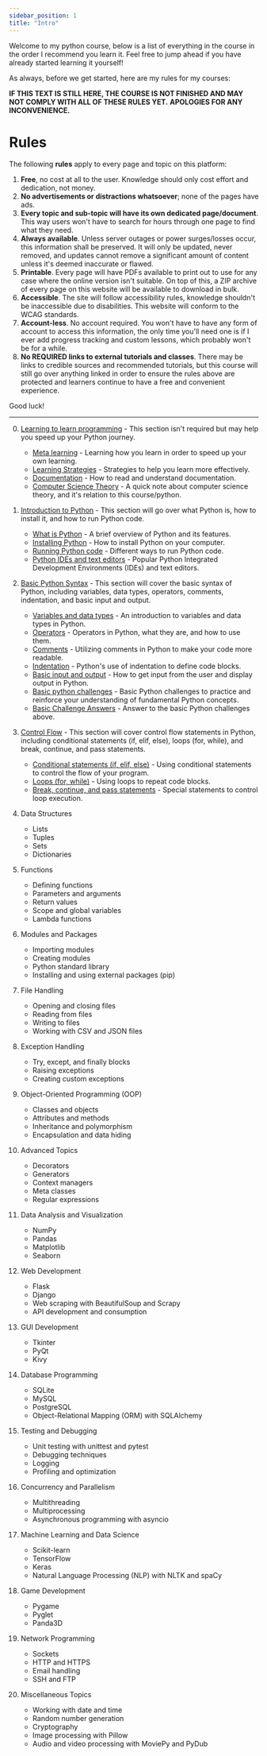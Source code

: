 ```yaml
---
sidebar_position: 1
title: "Intro"
---
```


Welcome to my python course, below is a list of everything in the course in the order I recommend you learn it. Feel
free to jump ahead if you have already started learning it yourself!

As always, before we get started, here are my rules for my courses:

**IF THIS TEXT IS STILL HERE, THE COURSE IS NOT FINISHED AND MAY NOT COMPLY WITH ALL OF THESE RULES YET.**
**APOLOGIES FOR ANY INCONVENIENCE.**

# Rules
The following **rules** apply to every page and topic on this platform:
1. **Free**, no cost at all to the user. Knowledge should only cost effort and dedication, not money.
2. **No advertisements or distractions whatsoever**; none of the pages have ads.
3. **Every topic and sub-topic will have its own dedicated page/document**. This way users won't have to search for hours through one page to find what they need.
4. **Always available**. Unless server outages or power surges/losses occur, this information shall be preserved. It will only be updated, never removed, and updates cannot remove a significant amount of content unless it's deemed inaccurate or flawed.
5. **Printable**. Every page will have PDFs available to print out to use for any case where the online version isn't suitable. On top of this, a ZIP archive of every page on this website will be available to download in bulk.
6. **Accessible**. The site will follow accessibility rules, knowledge shouldn't be inaccessible due to disabilities. This website will conform to the WCAG standards.
7. **Account-less**. No account required. You won't have to have any form of account to access this information, the only time you'll need one is if I ever add progress tracking and custom lessons, which probably won't be for a while.
8. **No REQUIRED links to external tutorials and classes**. There may be links to credible sources and recommended tutorials, but this course will still go over anything linked in order to ensure the rules above are protected and learners continue to have a free and convenient experience.

Good luck!

___

0. [ Learning to learn programming](learn-to-learn/meta-learning) - This section isn't required but may help you speed up your Python journey.
    * [Meta learning](learn-to-learn/meta-learning) - Learning how you learn in order to speed up your own learning.
    * [Learning Strategies](learn-to-learn/learning-strategies) - Strategies to help you learn more effectively.
    * [Documentation](learn-to-learn/documentation) - How to read and understand documentation.
    * [Computer Science Theory](learn-to-learn/computer-science-theory) - A quick note about computer science theory, and it's relation to this course/python.

1. [Introduction to Python](/docs/category/introduction-to-python) - This section will go over what Python is, how to install it, and how to run Python code.
   - [What is Python](introduction-to-python/what-is-python) - A brief overview of Python and its features.
   - [Installing Python](introduction-to-python/installing-python) - How to install Python on your computer.
   - [Running Python code](introduction-to-python/running-python-code) - Different ways to run Python code.
   - [Python IDEs and text editors](introduction-to-python/python-ides-and-text-editors) - Popular Python Integrated Development Environments (IDEs) and text editors.

2. [Basic Python Syntax](/docs/category/basic-python-syntax) - This section will cover the basic syntax of Python, including variables, data types, operators, comments, indentation, and basic input and output.
   - [Variables and data types](basic-python-syntax/variables-and-data-types) - An introduction to variables and data types in Python.
   - [Operators](basic-python-syntax/operators) - Operators in Python, what they are, and how to use them.
   - [Comments](basic-python-syntax/comments) - Utilizing comments in Python to make your code more readable.
   - [Indentation](basic-python-syntax/indentation) - Python's use of indentation to define code blocks.
   - [Basic input and output](basic-python-syntax/basic-input-and-output) - How to get input from the user and display output in Python.
   - [Basic python challenges](basic-python-syntax/basic-python-challenges) - Basic Python challenges to practice and reinforce your understanding of fundamental Python concepts.
   - [Basic Challenge Answers](basic-python-syntax/basic-challenge-answers) - Answer to the basic Python challenges above.

3. [Control Flow](/docs/category/control-flow-in-python) - This section will cover control flow statements in Python, including conditional statements (if, elif, else), loops (for, while), and break, continue, and pass statements.
   - [Conditional statements (if, elif, else)](control-flow/conditional-statements) - Using conditional statements to control the flow of your program.
   - [Loops (for, while)](control-flow/loops) - Using loops to repeat code blocks.
   - [Break, continue, and pass statements](control-flow/break-continue-and-pass-statements) - Special statements to control loop execution.

4. Data Structures
   - Lists
   - Tuples
   - Sets
   - Dictionaries

5. Functions
   - Defining functions
   - Parameters and arguments
   - Return values
   - Scope and global variables
   - Lambda functions

6. Modules and Packages
   - Importing modules
   - Creating modules
   - Python standard library
   - Installing and using external packages (pip)

7. File Handling
   - Opening and closing files
   - Reading from files
   - Writing to files
   - Working with CSV and JSON files

8. Exception Handling
   - Try, except, and finally blocks
   - Raising exceptions
   - Creating custom exceptions

9. Object-Oriented Programming (OOP)
   - Classes and objects
   - Attributes and methods
   - Inheritance and polymorphism
   - Encapsulation and data hiding

10. Advanced Topics
    - Decorators
    - Generators
    - Context managers
    - Meta classes
    - Regular expressions

11. Data Analysis and Visualization
    - NumPy
    - Pandas
    - Matplotlib
    - Seaborn

12. Web Development
    - Flask
    - Django
    - Web scraping with BeautifulSoup and Scrapy
    - API development and consumption

13. GUI Development
    - Tkinter
    - PyQt
    - Kivy

14. Database Programming
    - SQLite
    - MySQL
    - PostgreSQL
    - Object-Relational Mapping (ORM) with SQLAlchemy

15. Testing and Debugging
    - Unit testing with unittest and pytest
    - Debugging techniques
    - Logging
    - Profiling and optimization

16. Concurrency and Parallelism
    - Multithreading
    - Multiprocessing
    - Asynchronous programming with asyncio

17. Machine Learning and Data Science
    - Scikit-learn
    - TensorFlow
    - Keras
    - Natural Language Processing (NLP) with NLTK and spaCy

18. Game Development
    - Pygame
    - Pyglet
    - Panda3D

19. Network Programming
    - Sockets
    - HTTP and HTTPS
    - Email handling
    - SSH and FTP

20. Miscellaneous Topics
    - Working with date and time
    - Random number generation
    - Cryptography
    - Image processing with Pillow
    - Audio and video processing with MoviePy and PyDub